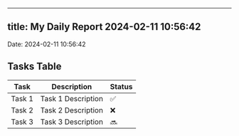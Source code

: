 
---
title: My Daily Report 2024-02-11 10:56:42
---

Date: 2024-02-11 10:56:42

## Tasks Table

| Task | Description | Status |
|------|-------------|--------|
| Task 1 | Task 1 Description | ✅ |
| Task 2 | Task 2 Description | ❌ |
| Task 3 | Task 3 Description | 🔜 |
